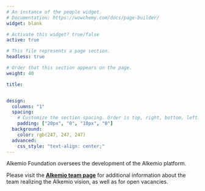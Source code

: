 ```yaml
---
# An instance of the people widget.
# Documentation: https://wowchemy.com/docs/page-builder/
widget: blank

# Activate this widget? true/false
active: true

# This file represents a page section.
headless: true

# Order that this section appears on the page.
weight: 40

title: 


design:
  columns: "1"
  spacing:
    # Customize the section spacing. Order is top, right, bottom, left.
    padding: ["20px", "0", "10px", "0"]
  background:
    color: rgb(247, 247, 247)
  advanced:
    css_style: "text-align: center;"
---
```


Alkemio Foundation oversees the development of the Alkemio platform. 

Please visit the **[Alkemio team page](https://welcome.alkem.io/about-en/)** for additional information about the team realizing the Alkemio vision, as well as for open vacancies.  




 